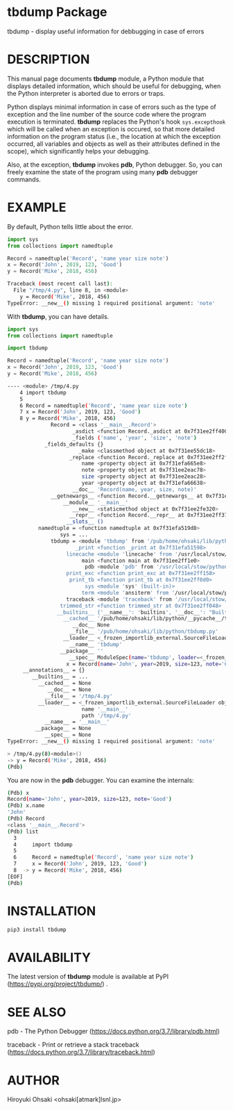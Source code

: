 # tbdump Package

tbdump - display useful information for debbugging in case of errors

# DESCRIPTION

This manual page documents **tbdump** module, a Python module that displays
detailed information, which should be useful for debugging, when the Python
interpreter is aborted due to errors or traps.

Python displays minimal information in case of errors such as the type of
exception and the line number of the source code where the program execution
is terminated.  **tbdump** replaces the Python's hook `sys.excepthook` which
will be called when an exception is occured, so that more detailed information
on the program status (i.e., the location at which the exception occurred, all
variables and objects as well as their attributes defined in the scope), which
significantly helps your debugging.

Also, at the exception, **tbdump** invokes **pdb**, Python debugger.  So, you
can freely examine the state of the program using many **pdb** debugger
commands.

# EXAMPLE

By default, Python tells little about the error.

```python
import sys
from collections import namedtuple

Record = namedtuple('Record', 'name year size note')
x = Record('John', 2019, 123, 'Good')
y = Record('Mike', 2018, 456)
```

```sh
Traceback (most recent call last):
  File "/tmp/4.py", line 8, in <module>
    y = Record('Mike', 2018, 456)
TypeError: __new__() missing 1 required positional argument: 'note'
```

With **tbdump**, you can have details.

```python
import sys
from collections import namedtuple

import tbdump

Record = namedtuple('Record', 'name year size note')
x = Record('John', 2019, 123, 'Good')
y = Record('Mike', 2018, 456)
```

```sh
---- <module> /tmp/4.py
    4 import tbdump
    5 
    6 Record = namedtuple('Record', 'name year size note')
    7 x = Record('John', 2019, 123, 'Good')
    8 y = Record('Mike', 2018, 456)
              Record = <class '__main__.Record'>
                     _asdict <function Record._asdict at 0x7f31ee2ff400>
                     _fields ('name', 'year', 'size', 'note')
            _fields_defaults {}
                       _make <classmethod object at 0x7f31ee55dc18>
                    _replace <function Record._replace at 0x7f31ee2ff2f0>
                        name <property object at 0x7f31efa665e8>
                        note <property object at 0x7f31ee2eac78>
                        size <property object at 0x7f31ee2eac28>
                        year <property object at 0x7f31efa66638>
                     __doc__ 'Record(name, year, size, note)'
              __getnewargs__ <function Record.__getnewargs__ at 0x7f31ee2ff488>
                  __module__ '__main__'
                     __new__ <staticmethod object at 0x7f31ee2fe320>
                    __repr__ <function Record.__repr__ at 0x7f31ee2ff378>
                   __slots__ ()
          namedtuple = <function namedtuple at 0x7f31efa519d8>
                 sys = ...
              tbdump = <module 'tbdump' from '/pub/home/ohsaki/lib/python/tbdump.py...
                      _print <function _print at 0x7f31efa51598>
                   linecache <module 'linecache' from '/usr/local/stow/python/lib...
                        main <function main at 0x7f31ee2ff1e0>
                         pdb <module 'pdb' from '/usr/local/stow/python/lib/pytho...
                   print_exc <function print_exc at 0x7f31ee2ff158>
                    print_tb <function print_tb at 0x7f31ee2ff0d0>
                         sys <module 'sys' (built-in)>
                        term <module 'ansiterm' from '/usr/local/stow/python/lib/...
                   traceback <module 'traceback' from '/usr/local/stow/python/lib...
                 trimmed_str <function trimmed_str at 0x7f31ee2ff048>
                __builtins__ {'__name__': 'builtins', '__doc__': "Built-in functi...
                  __cached__ '/pub/home/ohsaki/lib/python/__pycache__/tbdump.cpyt...
                     __doc__ None
                    __file__ '/pub/home/ohsaki/lib/python/tbdump.py'
                  __loader__ <_frozen_importlib_external.SourceFileLoader object ...
                    __name__ 'tbdump'
                 __package__ ''
                    __spec__ ModuleSpec(name='tbdump', loader=<_frozen_importlib_...
                   x = Record(name='John', year=2019, size=123, note='Good')
     __annotations__ = {}
        __builtins__ = ...
          __cached__ = None
             __doc__ = None
            __file__ = '/tmp/4.py'
          __loader__ = <_frozen_importlib_external.SourceFileLoader object at 0x7f3...
                        name '__main__'
                        path '/tmp/4.py'
            __name__ = '__main__'
         __package__ = None
            __spec__ = None
TypeError: __new__() missing 1 required positional argument: 'note'

> /tmp/4.py(8)<module>()
-> y = Record('Mike', 2018, 456)
(Pdb) 
```

You are now in the **pdb** debugger.  You can examine the internals:

```sh
(Pdb) x
Record(name='John', year=2019, size=123, note='Good')
(Pdb) x.name
'John'
(Pdb) Record
<class '__main__.Record'>
(Pdb) list
  3  	
  4  	import tbdump
  5  	
  6  	Record = namedtuple('Record', 'name year size note')
  7  	x = Record('John', 2019, 123, 'Good')
  8  ->	y = Record('Mike', 2018, 456)
[EOF]
(Pdb) 
```

# INSTALLATION

```python
pip3 install tbdump
```

# AVAILABILITY

The latest version of **tbdump** module is available at
PyPI (https://pypi.org/project/tbdump/) .

# SEE ALSO

pdb - The Python Debugger (https://docs.python.org/3.7/library/pdb.html)

traceback - Print or retrieve a stack traceback (https://docs.python.org/3.7/library/traceback.html)

# AUTHOR

Hiroyuki Ohsaki <ohsaki[atmark]lsnl.jp>
